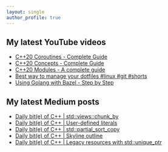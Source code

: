 ```yaml
---
layout: single
author_profile: true
---
```


## My latest YouTube videos

<ul>
<!--START_SECTION:youtube-->
<li><a href="https://www.youtube.com/watch?v=w-dmOHhBX9o">C++20 Coroutines - Complete Guide</a></li>
<li><a href="https://www.youtube.com/watch?v=1So7onMFxJM">C++20 Concepts  - Complete Guide</a></li>
<li><a href="https://www.youtube.com/watch?v=WRCwciJ5MTE">C++20 Modules - A complete guide</a></li>
<li><a href="https://www.youtube.com/watch?v=LHrB4TcU1JM">Best way to manage your dotfiles #linux #git #shorts</a></li>
<li><a href="https://www.youtube.com/watch?v=mXLrk0ipwz4">Using Golang with Bazel - Step by Step</a></li>
<!--END_SECTION:youtube-->
</ul>

## My latest Medium posts

<ul>
<!--START_SECTION:medium-->
<li><a href="https://medium.com/@simontoth/daily-bit-e-of-c-std-views-chunk-by-c829d742f7b9?source=rss-1e1de1006a93------2">Daily bit(e) of C++ | std::views::chunk_by</a></li>
<li><a href="https://medium.com/@simontoth/daily-bit-e-of-c-user-defined-literals-d066291ca315?source=rss-1e1de1006a93------2">Daily bit(e) of C++ | User-defined literals</a></li>
<li><a href="https://medium.com/@simontoth/daily-bit-e-of-c-std-partial-sort-copy-ea1cfcd17d6b?source=rss-1e1de1006a93------2">Daily bit(e) of C++ | std::partial_sort_copy</a></li>
<li><a href="https://medium.com/@simontoth/daily-bit-e-of-c-skyline-outline-c9b27c8c4b6?source=rss-1e1de1006a93------2">Daily bit(e) of C++ | Skyline outline</a></li>
<li><a href="https://medium.com/@simontoth/daily-bit-e-of-c-legacy-resources-with-std-unique-ptr-461f32abbf58?source=rss-1e1de1006a93------2">Daily bit(e) of C++ | Legacy resources with std::unique_ptr</a></li>
<!--END_SECTION:medium-->
</ul>